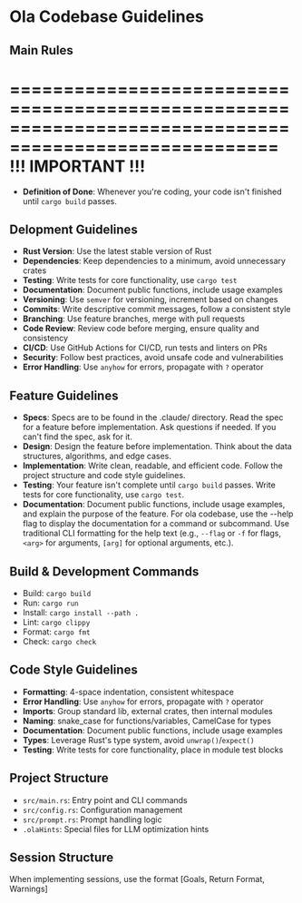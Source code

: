 # Ola Codebase Guidelines

## Main Rules
=======================================================================================================
!!! IMPORTANT !!!
=======================================================================================================
- **Definition of Done**: Whenever you're coding, your code isn't finished until `cargo build` passes.


## Delopment Guidelines
- **Rust Version**: Use the latest stable version of Rust
- **Dependencies**: Keep dependencies to a minimum, avoid unnecessary crates
- **Testing**: Write tests for core functionality, use `cargo test`
- **Documentation**: Document public functions, include usage examples
- **Versioning**: Use `semver` for versioning, increment based on changes
- **Commits**: Write descriptive commit messages, follow a consistent style
- **Branching**: Use feature branches, merge with pull requests
- **Code Review**: Review code before merging, ensure quality and consistency
- **CI/CD**: Use GitHub Actions for CI/CD, run tests and linters on PRs
- **Security**: Follow best practices, avoid unsafe code and vulnerabilities
- **Error Handling**: Use `anyhow` for errors, propagate with `?` operator

## Feature Guidelines
- **Specs**: Specs are to be found in the .claude/ directory. Read the spec for a feature before implementation. Ask questions if needed. If you can't find the spec, ask for it.
- **Design**: Design the feature before implementation. Think about the data structures, algorithms, and edge cases.
- **Implementation**: Write clean, readable, and efficient code. Follow the project structure and code style guidelines.
- **Testing**: Your feature isn't complete until `cargo build` passes. Write tests for core functionality, use `cargo test`.
- **Documentation**: Document public functions, include usage examples, and explain the purpose of the feature. For ola codebase,
use the --help flag to display the documentation for a command or subcommand. Use traditional CLI formatting for the help text 
(e.g., `--flag` or `-f` for flags, `<arg>` for arguments, `[arg]` for optional arguments, etc.).


## Build & Development Commands
- Build: `cargo build`
- Run: `cargo run`
- Install: `cargo install --path .`
- Lint: `cargo clippy`
- Format: `cargo fmt`
- Check: `cargo check`

## Code Style Guidelines
- **Formatting**: 4-space indentation, consistent whitespace
- **Error Handling**: Use `anyhow` for errors, propagate with `?` operator
- **Imports**: Group standard lib, external crates, then internal modules
- **Naming**: snake_case for functions/variables, CamelCase for types
- **Documentation**: Document public functions, include usage examples
- **Types**: Leverage Rust's type system, avoid `unwrap()`/`expect()`
- **Testing**: Write tests for core functionality, place in module test blocks

## Project Structure
- `src/main.rs`: Entry point and CLI commands
- `src/config.rs`: Configuration management 
- `src/prompt.rs`: Prompt handling logic
- `.olaHints`: Special files for LLM optimization hints

## Session Structure
When implementing sessions, use the format [Goals, Return Format, Warnings]
